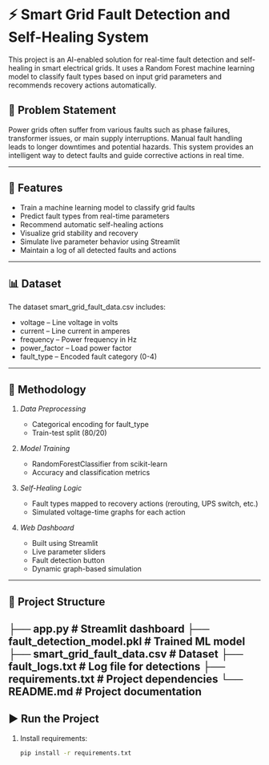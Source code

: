# ⚡ Smart Grid Fault Detection and Self-Healing System

This project is an AI-enabled solution for real-time fault detection and self-healing in smart electrical grids. It uses a Random Forest machine learning model to classify fault types based on input grid parameters and recommends recovery actions automatically.

## 🧠 Problem Statement

Power grids often suffer from various faults such as phase failures, transformer issues, or main supply interruptions. Manual fault handling leads to longer downtimes and potential hazards. This system provides an intelligent way to detect faults and guide corrective actions in real time.

---

## 🚀 Features

- Train a machine learning model to classify grid faults
- Predict fault types from real-time parameters
- Recommend automatic self-healing actions
- Visualize grid stability and recovery
- Simulate live parameter behavior using Streamlit
- Maintain a log of all detected faults and actions

---

## 📊 Dataset

The dataset smart_grid_fault_data.csv includes:

- voltage – Line voltage in volts  
- current – Line current in amperes  
- frequency – Power frequency in Hz  
- power_factor – Load power factor  
- fault_type – Encoded fault category (0-4)

---

## 🔧 Methodology

1. *Data Preprocessing*
   - Categorical encoding for fault_type
   - Train-test split (80/20)

2. *Model Training*
   - RandomForestClassifier from scikit-learn
   - Accuracy and classification metrics

3. *Self-Healing Logic*
   - Fault types mapped to recovery actions (rerouting, UPS switch, etc.)
   - Simulated voltage-time graphs for each action

4. *Web Dashboard*
   - Built using Streamlit
   - Live parameter sliders
   - Fault detection button
   - Dynamic graph-based simulation

---

## 📁 Project Structure
├── app.py                       # Streamlit dashboard ├── fault_detection_model.pkl   # Trained ML model ├── smart_grid_fault_data.csv   # Dataset ├── fault_logs.txt              # Log file for detections ├── requirements.txt            # Project dependencies └── README.md                   # Project documentation
---

## ▶️ Run the Project

1. Install requirements:
   ```bash
   pip install -r requirements.txt

